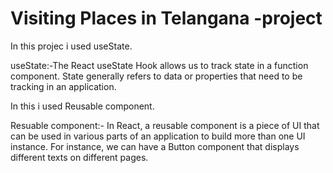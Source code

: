 # Visiting Places in Telangana -project

In this projec i used  useState.

useState:-The React useState Hook allows us to track state in a function component. State generally refers to data or properties that need to be tracking in an application.
  
In this i used Reusable component.

Resuable component:-
  In React, a reusable component is a piece of UI that can be used in various parts of an application to build more than one UI instance. For instance, we can have a Button component that displays different texts on different pages.
  
  

